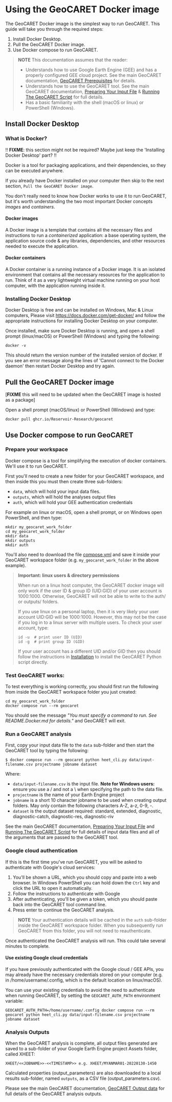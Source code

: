 # Using the GeoCARET Docker image

The GeoCARET Docker image is the simplest way to run GeoCARET. This guide will take you through the required steps:

1. Install Docker Desktop.
2. Pull the GeoCARET Docker image.
3. Use Docker compose to run GeoCARET. 

>**NOTE** This documentation assumes that the reader:
>* Understands how to use Google Earth Engine (GEE) and has a properly configured GEE cloud project. See the main GeoCARET documentation, [GeoCARET Prerequisites](docs/01_prerequisites.md) for details.
>* Understands how to use the GeoCARET tool. See the main GeoCARET documentation, [Preparing Your Input File](docs/03_input_data.md) & [Running The GeoCARET Script](docs/04_run.md) for full details.
>* Has a basic familiarity with the shell (macOS or linux) or PowerShell (Windows).

## Install Docker Desktop

### What is Docker?

!! **FIXME**: this section might not be required? Maybe just keep the 'Installing Docker Desktop' part? !!

Docker is a tool for packaging applications, and their dependencies, so they can be executed anywhere.

If you already have Docker installed on your computer then skip to the next section, `Pull the GeoCARET Docker image`.

You don't really need to know how Docker works to use it to run GeoCARET, but it's worth understanding the two most important Docker concepts *images* and *containers*. 

#### Docker images
A Docker image is a template that contains all the necessary files and instructions to run a *containerized* application: a base operating system, the application source code & any libraries, dependencies, and other resources needed to execute the application.

#### Docker containers
A Docker container is a running instance of a Docker image. It is an isolated environment that contains all the necessary resources for the application to run. Think of it as a very lightweight virtual machine running on your host computer, with the application running inside it.

### Installing Docker Desktop

Docker Desktop is free and can be installed on Windows, Mac & Linux computers, Please visit https://docs.docker.com/get-docker/ and follow the appropriate instructions for installing Docker Desktop on your computer. 

Once installed, make sure Docker Desktop is running, and open a shell prompt (linux/macOS) or PowerShell (Windows) and typing the following:

    docker -v

This should return the version number of the installed version of docker.  If you see an error message along the lines of 'Cannot connect to the Docker daemon' then restart Docker Desktop and try again.

## Pull the GeoCARET Docker image

[**FIXME** this will need to be updated when the GeoCARET image is hosted as a package]

Open a shell prompt (macOS/linux) or PowerShell (Windows) and type:

    docker pull ghcr.io/Reservoir-Research/geocaret

## Use Docker compose to run GeoCARET

### Prepare your workspace

Docker compose is a tool for simplifying the execution of docker containers. We'll use it to run GeoCARET. 

First you'll need to create a new folder for your GeoCARET workspace, and then inside this you must then create three sub-folders:

* `data`, which will hold your input data files. 
* `outputs`, which will hold the analyses output files
* `auth`, which will hold your GEE authentication credentials

For example on linux or macOS, open a shell prompt, or on Windows open PowerShell, and then type:

    mkdir my_geocaret_work_folder
    cd my_geocaret_work_folder
    mkdir data
    mkdir outputs
    mkdir auth

You'll also need to download the file [compose.yml](https://github.com/UoMResearchIT/geocaret/blob/geocaret_docker/compose.yml) and save it inside your GeoCARET workspace folder (e.g. `my_geocaret_work_folder` in the above example). 

> **Important: linux users & directory permissions**
> 
>  When run on a linux host computer, the GeoCARET docker image will only work if the user ID & group ID (UID:GID) of your user account is 1000:1000. Otherwise, GeoCARET will not be able to write to the auth/ or outputs/ folders. 
>
>If you use linux on a personal laptop, then it is very likely your user account UID:GID will be 1000:1000. However, this may not be the case if you log in to a linux server with multiple users. To check your user account, type:
>
>```
>id -u  # print user ID (UID)
>id -g  # print group ID (GID)
>```
>If your user account has a different UID and/or GID then you should follow the instructions in [Installation](docs/02_install.md) to install the GeoCARET Python script directly.

### Test GeoCARET works:

To test everything is working correctly, you should first run the following from inside the GeoCARET workspace folder you just created:

    cd my_geocaret_work_folder
    docker compose run --rm geocaret

You should see the message *"You must specify a command to run. See README.Docker.md for details."* and GeoCARET will exit.

### Run a GeoCARET analysis

First, copy your input data file to the `data` sub-folder and then start the GeoCARET tool by typing the following:

    $ docker compose run --rm geocaret python heet_cli.py data/input-filename.csv projectname jobname dataset

Where:
* `data/input-filename.csv` is the input file. **Note for Windows users:** ensure you use a / and not a \ when specifying the path to the data file.
* `projectname` is the name of your Earth Engine project
* `jobname` is a short 10 character jobname to be used when creating output folders. May only contain the following characters A-Z, a-z, 0-9, -.
* `dataset` is the output dataset required: standard, extended, diagnostic, diagnostic-catch, diagnostic-res, diagnostic-riv

See the main GeoCARET documentation, [Preparing Your Input File](docs/03_input_data.md) and [Running The GeoCARET Script](docs/04_run.md) for full details of input data files and all of the arguments that are passed to the GeoCARET tool.

### Google cloud authentication

If this is the first time you've run GeoCARET, you will be asked to authenticate with Google's cloud services:

1. You'll be shown a URL, which you should copy and paste into a web browser. In Windows PowerShell you can hold down the `Ctrl` key and click the URL to open it automatically.  
2. Follow the instructions to authenticate with Google
3. After authenticating, you'll be given a token, which you should paste back into the GeoCARET tool command line.
4. Press enter to continue the GeoCARET analysis.

>**NOTE** Your authentication details will be cached in the `auth` sub-folder inside the GeoCARET workspace folder. When you subsequently run GeoCARET from this folder, you will not need to reauthenticate.  

Once authenticated the GeoCARET analysis will run. This could take several minutes to complete. 

#### Use existing Google cloud credentials

If you have previously authenticated with the Google cloud / GEE APIs, you may already have the necessary credentials stored on your computer (e.g. in /home/username/.config, which is the default location on linux/macOS). 

You can use your existing credentials to avoid the need to authenticate when running GeoCARET, by setting the `GEOCARET_AUTH_PATH` environment variable:

    GEOCARET_AUTH_PATH=/home/username/.config docker compose run --rm geocaret python heet_cli.py data/input-filename.csv projectname jobname dataset

### Analysis Outputs

When the GeoCARET analysis is complete, all output files generated are saved to a sub-folder of your Google Earth Engine project Assets folder, called XHEET:

    XHEET/<<JOBNAME>>-<<TIMESTAMP>> e.g. XHEET/MYANMAR01-20220130-1450

Calculated properties (output_parameters) are also downloaded to a local results sub-folder, named `outputs`, as a CSV file (output_parameters.csv).

Please see the main GeoCARET documentation, [GeoCARET Output data](docs/05A_output_data.md) for full details of the GeoCARET analysis outputs. 

